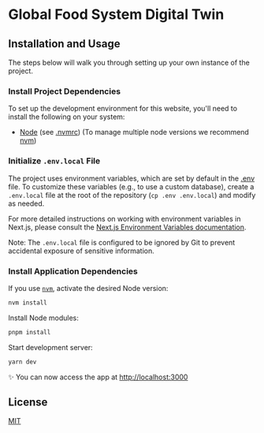 # Global Food System Digital Twin

## Installation and Usage

The steps below will walk you through setting up your own instance of the project.

### Install Project Dependencies

To set up the development environment for this website, you'll need to install the following on your system:

- [Node](http://nodejs.org/) (see [.nvmrc](./.nvmrc)) (To manage multiple node versions we recommend [nvm](https://github.com/creationix/nvm))

### Initialize `.env.local` File

The project uses environment variables, which are set by default in the [.env](.env) file. To customize these variables (e.g., to use a custom database), create a `.env.local` file at the root of the repository (`cp .env .env.local`) and modify as needed.

For more detailed instructions on working with environment variables in Next.js, please consult the [Next.js Environment Variables documentation](https://nextjs.org/docs/basic-features/environment-variables).

Note: The `.env.local` file is configured to be ignored by Git to prevent accidental exposure of sensitive information.

### Install Application Dependencies

If you use [`nvm`](https://github.com/creationix/nvm), activate the desired Node version:

```sh
nvm install
```

Install Node modules:

```sh
pnpm install
```

Start development server:

```sh
yarn dev
```

✨ You can now access the app at [http://localhost:3000](http://localhost:3000)

## License

[MIT](LICENSE)
